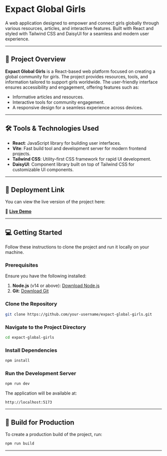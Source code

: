 # **Expact Global Girls**

A web application designed to empower and connect girls globally through various resources, articles, and interactive features. Built with React and styled with Tailwind CSS and DaisyUI for a seamless and modern user experience.

---

## 📜 **Project Overview**

**Expact Global Girls** is a React-based web platform focused on creating a global community for girls. The project provides resources, tools, and information tailored to support girls worldwide. The user-friendly interface ensures accessibility and engagement, offering features such as:

- Informative articles and resources.
- Interactive tools for community engagement.
- A responsive design for a seamless experience across devices.

---

## 🛠️ **Tools & Technologies Used**

- **React**: JavaScript library for building user interfaces.
- **Vite**: Fast build tool and development server for modern frontend projects.
- **Tailwind CSS**: Utility-first CSS framework for rapid UI development.
- **DaisyUI**: Component library built on top of Tailwind CSS for customizable UI components.

---

## 🚀 **Deployment Link**

You can view the live version of the project here:

🔗 [**Live Demo**](https://expact-global-girls-p7jv.vercel.app/)

---

## 💻 **Getting Started**

Follow these instructions to clone the project and run it locally on your machine.

### **Prerequisites**

Ensure you have the following installed:

1. **Node.js** (v14 or above): [Download Node.js](https://nodejs.org/)
2. **Git**: [Download Git](https://git-scm.com/)

### **Clone the Repository**

```bash
git clone https://github.com/your-username/expact-global-girls.git
```

### **Navigate to the Project Directory**

```bash
cd expact-global-girls
```

### **Install Dependencies**

```bash
npm install
```

### **Run the Development Server**

```bash
npm run dev
```

The application will be available at:

```
http://localhost:5173
```

---

## 📝 **Build for Production**

To create a production build of the project, run:

```bash
npm run build
```

---

